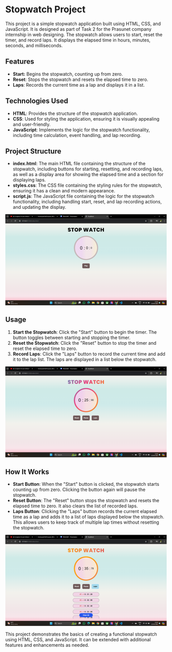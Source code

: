 # Stopwatch Project

This project is a simple stopwatch application built using HTML, CSS, and JavaScript. It is designed as part of Task 2 for the Prasunet company internship in web designing. The stopwatch allows users to start, reset the timer, and record laps. It displays the elapsed time in hours, minutes, seconds, and milliseconds.

## Features

- **Start:** Begins the stopwatch, counting up from zero.
- **Reset**: Stops the stopwatch and resets the elapsed time to zero.
- **Laps**: Records the current time as a lap and displays it in a list.

## Technologies Used

- **HTML**: Provides the structure of the stopwatch application.
- **CSS**: Used for styling the application, ensuring it is visually appealing and user-friendly.
- **JavaScript**: Implements the logic for the stopwatch functionality, including time calculation, event handling, and lap recording.

## Project Structure

- **index.html**: The main HTML file containing the structure of the stopwatch, including buttons for starting, resetting, and recording laps, as well as a display area for showing the elapsed time and a section for displaying laps.
- **styles.css**: The CSS file containing the styling rules for the stopwatch, ensuring it has a clean and modern appearance.
- **script.js**: The JavaScript file containing the logic for the stopwatch functionality, including handling start, reset, and lap recording actions, and updating the display.

<img src="./asset/stop.png">

## Usage

1. **Start the Stopwatch**: Click the "Start" button to begin the timer. The button toggles between starting and stopping the timer.
2. **Reset the Stopwatch**: Click the "Reset" button to stop the timer and reset the elapsed time to zero.
3. **Record Laps**: Click the "Laps" button to record the current time and add it to the lap list. The laps are displayed in a list below the stopwatch.

<img src="./asset/start.png">

## How It Works

- **Start Button**: When the "Start" button is clicked, the stopwatch starts counting up from zero. Clicking the button again will pause the stopwatch.
- **Reset Button**: The "Reset" button stops the stopwatch and resets the elapsed time to zero. It also clears the list of recorded laps.
- **Laps Button**: Clicking the "Laps" button records the current elapsed time as a lap and adds it to a list of laps displayed below the stopwatch. This allows users to keep track of multiple lap times without resetting the stopwatch.

<img src="./asset/laps.png">

This project demonstrates the basics of creating a functional stopwatch using HTML, CSS, and JavaScript. It can be extended with additional features and enhancements as needed.

